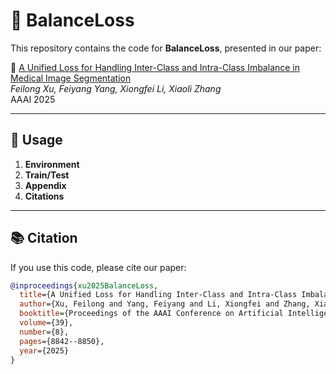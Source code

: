 # 🔧 BalanceLoss

This repository contains the code for **BalanceLoss**, presented in our paper:

📄 [A Unified Loss for Handling Inter-Class and Intra-Class Imbalance in Medical Image Segmentation](https://ojs.aaai.org/index.php/AAAI/article/view/32956)  
*Feilong Xu, Feiyang Yang, Xiongfei Li, Xiaoli Zhang*  
AAAI 2025

---

## 🚀 Usage

1. **Environment**
2. **Train/Test**
3. **Appendix**
4. **Citations**

---

## 📚 Citation

If you use this code, please cite our paper:

```bibtex
@inproceedings{xu2025BalanceLoss,
  title={A Unified Loss for Handling Inter-Class and Intra-Class Imbalance in Medical Image Segmentation},
  author={Xu, Feilong and Yang, Feiyang and Li, Xiongfei and Zhang, Xiaoli},
  booktitle={Proceedings of the AAAI Conference on Artificial Intelligence},
  volume={39},
  number={8},
  pages={8842--8850},
  year={2025}
}
